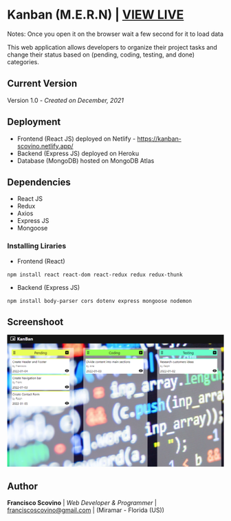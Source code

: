
# Kanban (M.E.R.N)  |  [VIEW LIVE](https://kanban-scovino.netlify.app/)

Notes: Once you open it on the browser wait a few second for it to load data

This web application allows developers to organize their project tasks and change their status based on (pending, coding, testing, and done) categories.

## Current Version
Version 1.0 - *Created on December, 2021*

## Deployment

* Frontend (React JS) deployed on Netlify - https://kanban-scovino.netlify.app/
* Backend (Express JS) deployed on Heroku
* Database (MongoDB) hosted on MongoDB Atlas 

## Dependencies

* React JS
* Redux
* Axios
* Express JS
* Mongoose

### Installing Liraries

* Frontend (React)
```
npm install react react-dom react-redux redux redux-thunk
```

* Backend (Express JS)
```
npm install body-parser cors dotenv express mongoose nodemon
```

## Screenshoot

![Screenshoot](https://github.com/fscovino/kanban/blob/main/kanban_screenshot_1.png)

## Author

**Francisco Scovino** | *Web Developer & Programmer* | [franciscoscovino@gmail.com](mailto:franciscoscovino@gmail.com) | (Miramar - Florida (US))


